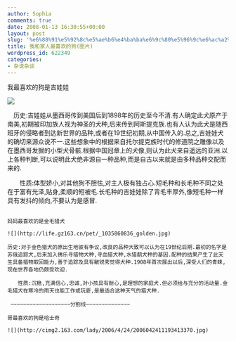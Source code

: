 ```yaml
---
author: Sophia
comments: true
date: 2008-01-13 16:30:55+00:00
layout: post
slug: '%e6%88%91%e5%92%8c%e5%ae%b6%e4%ba%ba%e6%9c%80%e5%96%9c%e6%ac%a2%e7%9a%84%e7%8b%97%e5%9b%be%e7%89%87'
title: 我和家人最喜欢的狗(图片)
wordpress_id: 622349
categories:
- 杂说杂谈
---
```


我最喜欢的狗是吉娃娃

![](http://wallcoo.download.it168.com/animal/Chihuahua/mxxx01/Chihuahua_2_year_011.jpg)

　历史:吉娃娃从墨西哥传到美国后到1898年的历史至今不清.有人确定此犬原产于南美,初期被印加族人视为神圣的犬种,后来传到阿斯提克族.也有人认为此犬是随西班牙的侵略者到达新世界的品种,或者在19世纪初期,从中国传入的.总之,吉娃娃犬的确切来源众说不一.这些想象中的根据来自托尔提克族时代的修道院之雕像以及在墨西哥发掘的小型犬骨骸.根据中国冠章上的犬像,则认为此犬来自遥远的亚洲.以上各种判断,可以说明此犬绝非源自一种品种,而是自古以来就是由多种品种交配而来的.

　　性质:体型娇小,对其他狗不胆怯,对主人极有独占心.短毛种和长毛种不同之处在于富有光泽,贴身,柔顺的短被毛.长毛种的吉娃娃除了背毛丰厚外,像短毛种一样具有发抖的倾向,不要认为是感冒.

~~~~~~~~~~~~~~~~分割线~~~~~~~~~~~~~~~~~~

妈妈最喜欢的是金毛猎犬

![](http://life.gz163.cn/pet/_1035860836_golden.jpg)

历史:对于金色猎犬的原出生地彼有争议,改良的品种大致可以认为在19世纪后期.最初的名字是苏俄追踪犬,后来加入佛乐寻猎物犬种,寻血猎犬种,水猎鹬犬种的基因.配种的结果产生了此天生具备猎物取回能力,善于追踪及具有敏锐秀觉得犬种.1908年首次展出以后,深受人们的青睐,现在世界各地仍颇受欢迎.

　　性质:沉稳,充满信心,忠诚,对小孩具有耐心,是理想的家庭犬.但必须给与充分的活动量.金毛猎犬在寒冷的雨天也能工作或玩耍,是最适合这种天气的猎犬种.

 ~~~~~~~~~~~~~~~~~~~分割线~~~~~~~~~~~~~~

哥最喜欢的狗是哈士奇

![](http://cimg2.163.com/lady/2006/4/24/2006042411193413370.jpg)

